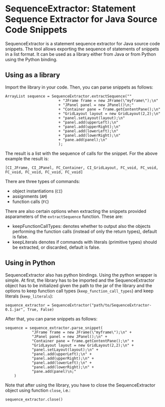 SequenceExtractor: Statement Sequence Extractor for Java Source Code Snippets
=============================================================================
SequenceExtractor is a statement sequence extractor for Java source code snippets.
The tool allows exporting the sequence of statements of snippets in a list format.
It can be used as a library either from Java or from Python using the Python binding.

Using as a library
------------------
Import the library in your code. Then, you can parse snippets as follows:
<pre><code>ArrayList<String> sequence = SequenceExtractor.extractSequence(""
						+ "JFrame frame = new JFrame(\"myframe\");\n"
						+ "JPanel panel = new JPanel()\n;"
						+ "Container pane = frame.getContentPane();\n"
						+ "GridLayout layout = new GridLayout(2,2);\n"
						+ "panel.setLayout(layout);\n"
						+ "panel.add(upperLeft);\n"
						+ "panel.add(upperRight);\n"
						+ "panel.add(lowerLeft);\n"
						+ "panel.add(lowerRight);\n"
						+ "pane.add(panel);\n"
						);</code></pre>  
The result is a list with the sequence of calls for the snippet. For the above example the result is:
<pre><code>[CI_JFrame, CI_JPanel, FC_Container, CI_GridLayout, FC_void, FC_void, FC_void, FC_void, FC_void, FC_void]</code></pre>  

There are three types of commands:
- object instantiations (<code>CI</code>)
- assignments (<code>AM</code>)
- function calls (<code>FC</code>)  

There are also certain options when extracting the snippets provided asparameters of the <code>extractSequence</code> function. These are:
- keepFunctionCallTypes: denotes whether to output also the objects performing the function calls (instead of only the return types), default is false.
- keepLiterals denotes if commands with literals (primitive types) should be extracted, or discarded, default is false.

Using in Python
---------------
SequenceExtractor also has python bindings. Using the python wrapper is simple. At first, the library
has to be imported and the SequenceExtractor object has to be initialized given the path to the jar
of the library and the options to keep function call types (<code>keep_function_call_types</code>)
and keep literals (<code>keep_literals</code>):
<pre><code>sequence_extractor = SequenceExtractor("path/to/SequenceExtractor-0.1.jar", True, False)</code></pre>
After that, you can parse snippets as follows:
<pre><code>sequence = sequence_extractor.parse_snippet(
			"JFrame frame = new JFrame(\"myframe\");\n" +
			"JPanel panel = new JPanel();\n" +
			"Container pane = frame.getContentPane();\n" +
			"GridLayout layout = new GridLayout(2,2);\n" +
			"panel.setLayout(layout);\n" +
			"panel.add(upperLeft);\n" +
			"panel.add(upperRight);\n" +
			"panel.add(lowerLeft);\n" +
			"panel.add(lowerRight);\n" +
			"pane.add(panel)\n;"
	)</code></pre>
  
Note that after using the library, you have to close the SequenceExtractor object using function <code>close</code>, i.e.:<pre><code>sequence_extractor.close()</code></pre>


